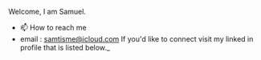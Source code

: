 Welcome, I am Samuel.
- 📫 How to reach me 
- email : samtisme@icloud.com
If you'd like to connect visit my linked in profile that is listed below._
